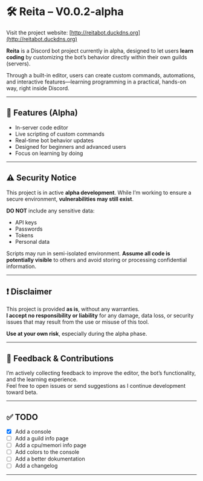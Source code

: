 # 🛠️ Reita – V0.0.2-alpha

Visit the project website: [http://reitabot.duckdns.org](http://reitabot.duckdns.org)

**Reita** is a Discord bot project currently in alpha, designed to let users **learn coding** by customizing the bot’s behavior directly within their own guilds (servers).

Through a built-in editor, users can create custom commands, automations, and interactive features—learning programming in a practical, hands-on way, right inside Discord.

---

## 🚀 Features (Alpha)

- In-server code editor  
- Live scripting of custom commands  
- Real-time bot behavior updates  
- Designed for beginners and advanced users  
- Focus on learning by doing  

---

## ⚠️ Security Notice

This project is in active **alpha development**. While I’m working to ensure a secure environment, **vulnerabilities may still exist**.

**DO NOT** include any sensitive data:
- API keys  
- Passwords  
- Tokens  
- Personal data

Scripts may run in semi-isolated environment. **Assume all code is potentially visible** to others and avoid storing or processing confidential information.

---

## ❗ Disclaimer

This project is provided **as is**, without any warranties.  
**I accept no responsibility or liability** for any damage, data loss, or security issues that may result from the use or misuse of this tool.

**Use at your own risk**, especially during the alpha phase.

---

## 📩 Feedback & Contributions

I’m actively collecting feedback to improve the editor, the bot’s functionality, and the learning experience.  
Feel free to open issues or send suggestions as I continue development toward beta.

---

## ✅ TODO

- [x] Add a console
- [ ] Add a guild info page
- [ ] Add a cpu/memori info page
- [ ] Add colors to the console
- [ ] Add a better dokumentation
- [ ] Add a changelog

---
